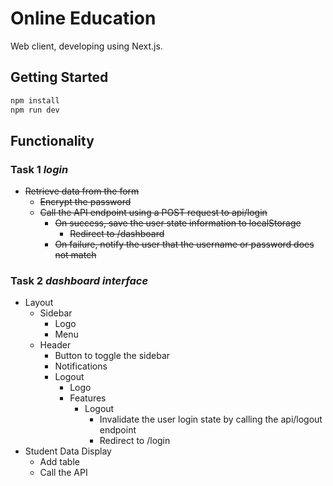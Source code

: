 # Online Education

Web client, developing using Next.js.

## Getting Started

``` bash
npm install
npm run dev
```

## Functionality

### Task 1 *login*

- ~~Retrieve data from the form~~
  - ~~Encrypt the password~~
  - ~~Call the API endpoint using a POST request to api/login~~
    - ~~On success, save the user state information to localStorage~~
      - ~~Redirect to /dashboard~~
    - ~~On failure, notify the user that the username or password does not match~~

### Task 2 *dashboard interface*
- Layout
  - Sidebar
    - Logo
    - Menu
  - Header
    - Button to toggle the sidebar
    - Notifications
    - Logout
      - Logo
      - Features
        - Logout
          - Invalidate the user login state by calling the api/logout endpoint
          - Redirect to /login
- Student Data Display
  - Add table
  - Call the API
